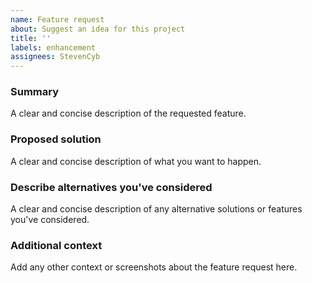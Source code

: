 ```yaml
---
name: Feature request
about: Suggest an idea for this project
title: ''
labels: enhancement
assignees: StevenCyb
---
```


### Summary
A clear and concise description of the requested feature.

### Proposed solution
A clear and concise description of what you want to happen.

### Describe alternatives you've considered
A clear and concise description of any alternative solutions or features you've considered.

### Additional context
Add any other context or screenshots about the feature request here.
